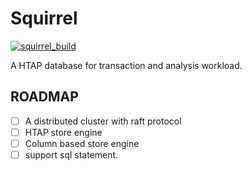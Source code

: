 # Squirrel
[![squirrel_build](https://github.com/Squirrel-HTAP/squirrel/worflows/squirrel_build/badge.svg)](https://github.com/Squirrel-HTAP/squirrel/actions)

A HTAP database for transaction and analysis workload.

## ROADMAP
+ [ ] A distributed cluster with raft protocol
+ [ ] HTAP store engine
+ [ ] Column based store engine
+ [ ] support sql statement. 
